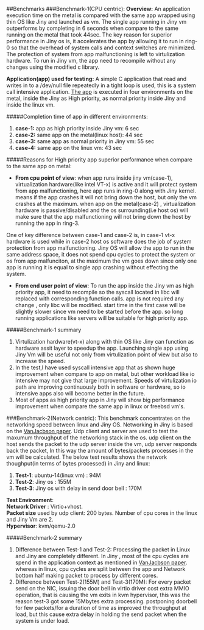 ##Benchmarks
###Benchmark-1(CPU centric):
**Overview:** An application execution time on the metal is compared with the same app wrapped using thin OS like Jiny and launched as vm. The single app running in Jiny vm outperforms by completing in 6 seconds when compare to the same running on the metal that took 44sec. The key reason for superior performance in Jiny os is, it accelerates the app by allowing  it to run in ring-0 so that the overhead of system calls and context switches are minimized. The protection of system from app malfunctioning is left to virtulization hardware. To run in Jiny vm, the app need to recompile without any changes using the modified c library.

**Application(app) used for testing:** A simple C application that read and writes in to a /dev/null file repeatedly in a tight loop is used, this is a system call intensive application. [The app](../master/modules/test_file/test_file.c) is executed in four environments on the metal, inside the Jiny as High priority, as normal priority inside Jiny  and inside the linux vm.   

#####Completion time of app in different environments:

1. **case-1:** app as high priority inside Jiny vm:      6 sec
2. **case-2:** same app on the metal(linux host): 44 sec
3. **case-3:** same app as normal priority in Jiny vm: 55 sec
4. **case-4:** same app on the linux vm:          43 sec

#####Reasons for High priority app superior performance when compare to the same app on metal:

- **From cpu point of view**: when app runs inside jiny vm(case-1), virtualization hardware(like intel VT-x) is active and it will protect system  from app malfunctioning, here app runs in ring-0 along with Jiny kernel. means if the app crashes it will not bring down the host, but only the vm crashes at the maximum. when app on the metal(case-2) , virtualization hardware is passive/disabled and the os surrounding(i.e host os) will make sure that the app malfunctioning will not bring down the host by running the app in ring-3. 

 One of key difference between case-1 and case-2 is, in case-1 vt-x hardware is used while in case-2 host os software does the job of system protection from app malfunctioning. Jiny OS will allow the app to run in the same address space, it does not spend cpu cycles to protect the system or os from app malfunciton, at the maximum the vm goes down since only one app is running it is equal to single app crashing without effecting the system.

        
- **From end user point of view**: To run the app inside the Jiny vm as high priority app, it need to recompile so the syscall located in libc will replaced with corresponding function calls. app is not required any change , only libc will be modified. start time in the first case will be slightly slower since vm need to be started before the app. so long running applications like servers will be suitable for high priority app.

#####Benchmark-1 summary
 1. Virtulization hardware(vt-x) along with thin OS like Jiny can function as hardware assit  layer to speedup the app. Launching single app using Jiny Vm will be useful not only from virtulization point of view but also to increase the speed.
 2. In the test,I have used syscall intensive app that as shown huge improvement when compare to app on metal, but other workload like io intensive may not give that large improvement.  Speeds of virtulization io path are improving continuously both in software or hardware,  so  io intensive  apps also will become better in the future.
 3. Most of apps as  high priority app in Jiny will  show big performance improvement when compare the same app in linux or freebsd vm's. 

###Benchmark-2(Network centric):
This benchmark concentrates on the networking speed between linux and Jiny OS. Networking in Jiny is based on the  [VanJacbson paper](http://www.lemis.com/grog/Documentation/vj/lca06vj.pdf). Udp client and server are used to test the maxumum throughput of the networking stack in the os. udp client on the host sends the packet to the udp server inside the vm, udp server responds back the packet, In this way the amount of bytes/packets processes in the vm will be calculated. The below test results shows the network thoughput(in terms of bytes processed) in Jiny  and linux:

1. **Test-1**: ubuntu-14(linux vm) :  94M
2. **Test-2**: Jiny os : 155M
3. **Test-3**: Jiny os with delay in send door bell : 170M

**Test Environment**:  
**Network Driver** : Virtio+vhost.  
 **Packet size** used by udp client: 200 bytes. 
Number of cpu cores in the linux and Jiny Vm are 2.  
**Hypervisor**: kvm/qemu-2.0

#####Benchmark-2 summary
 1. Difference between Test-1 and Test-2: Processing the packet in Linux and Jiny are completely different. In Jiny , most of the cpu cycles are spend in the application context as mentioned in  [VanJacbson paper](http://www.lemis.com/grog/Documentation/vj/lca06vj.pdf). whereas in linux, cpu cycles are split between the app and Network bottom half making packet to process by different cores.
 2. Difference between Test-2(155M) and Test-3(170M):  For every packet send on the NIC, issuing the door bell in virtio driver cost extra MMIO operation, that is causing the vm exits in kvm hypervisor, this was the reason test-3 got some 15Mbytes extra processing. postponing doorbell for few packets/for a duration of time as improved the throughput at load, but this cause extra delay in holding the send packet when the system is under load. 